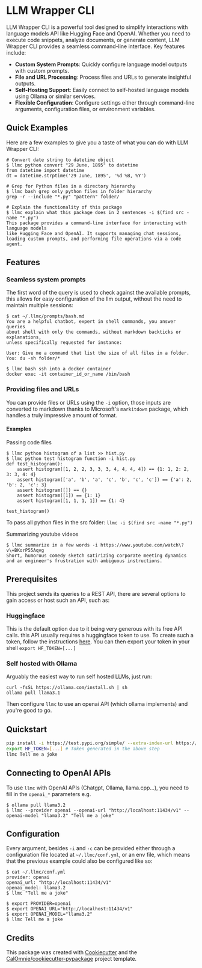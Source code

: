 # LLM Wrapper CLI

LLM Wrapper CLI is a powerful tool designed to simplify interactions with language models API like Hugging Face and OpenAI. Whether you need to execute code snippets, analyze documents, or generate content, LLM Wrapper CLI provides a seamless command-line interface. Key features include:
- **Custom System Prompts**: Quickly configure language model outputs with custom prompts.
- **File and URL Processing**: Process files and URLs to generate insightful outputs.
- **Self-Hosting Support**: Easily connect to self-hosted language models using Ollama or similar services.
- **Flexible Configuration**: Configure settings either through command-line arguments, configuration files, or environment variables.

## Quick Examples

Here are a few examples to give you a taste of what you can do with LLM Wrapper CLI:
```
# Convert date string to datetime object
$ llmc python convert "29 June, 1895" to datetime
from datetime import datetime
dt = datetime.strptime('29 June, 1895', '%d %B, %Y')

# Grep for Python files in a directory hierarchy
$ llmc bash grep only python files in folder hierarchy
grep -r --include "*.py" "pattern" folder/

# Explain the functionality of this package
$ llmc explain what this package does in 2 sentences -i $(find src -name "*.py")
This package provides a command-line interface for interacting with language models
like Hugging Face and OpenAI. It supports managing chat sessions,
loading custom prompts, and performing file operations via a code agent.
```

## Features

### Seamless system prompts

The first word of the query is used to check against the available prompts,
this allows for easy configuration of the llm output, without the need to maintain multiple sessions:

```
$ cat ~/.llmc/prompts/bash.md
You are a helpful chatbot, expert in shell commands, you answer queries
about shell with only the commands, without markdown backticks or explanations,
unless specifically requested for instance:

User: Give me a command that list the size of all files in a folder.
You: du -sh folder/*

$ llmc bash ssh into a docker container
docker exec -it container_id_or_name /bin/bash
```

### Providing files and URLs

You can provide files or URLs using the `-i` option, those inputs are converted
to markdown thanks to Microsoft's `markitdown` package, which handles a truly impressive amount of format.

#### Examples
Passing code files
```
$ llmc python histogram of a list >> hist.py
$ llmc python test histogram function -i hist.py
def test_histogram():
    assert histogram([1, 2, 2, 3, 3, 3, 4, 4, 4, 4]) == {1: 1, 2: 2, 3: 3, 4: 4}
    assert histogram(['a', 'b', 'a', 'c', 'b', 'c', 'c']) == {'a': 2, 'b': 2, 'c': 3}
    assert histogram([]) == {}
    assert histogram([1]) == {1: 1}
    assert histogram([1, 1, 1, 1]) == {1: 4}

test_histogram()
```
To pass all python files in the src folder: `llmc -i $(find src -name "*.py")`

Summarizing youtube videos
```
$ llmc summarize in a few words -i https://www.youtube.com/watch\?v\=BKorP55Aqvg
Short, humorous comedy sketch satirizing corporate meeting dynamics and an engineer's frustration with ambiguous instructions.
```

## Prerequisites

This project sends its queries to a REST API, there are several options to gain
access or host such an API, such as:

### Huggingface
This is the default option due to it being very generous with its free API calls.
this API usually requires a huggingface token to use. To create such a token,
follow the instructions [here](https://huggingface.co/docs/api-inference/en/getting-started).
You can then export your token in your shell `export HF_TOKEN=[...]`

### Self hosted with Ollama
Arguably the easiest way to run self hosted LLMs, just run:
```
curl -fsSL https://ollama.com/install.sh | sh
ollama pull llama3.1
```
Then configure `llmc` to use an openai API (which ollama implements) and you're good to go.

## Quickstart

```bash
pip install -i https://test.pypi.org/simple/ --extra-index-url https://pypi.org/simple/ llm-wrapper-cli
export HF_TOKEN=[...] # Token generated in the above step
llmc Tell me a joke
```

## Connecting to OpenAI APIs

To use `llmc` with OpenAI APIs (Chatgpt, Ollama, llama.cpp...), you need to fill in the `openai_*` parameters e.g.

```
$ ollama pull llama3.2
$ llmc --provider openai --openai-url "http://localhost:11434/v1" --openai-model "llama3.2" "Tell me a joke"
```

## Configuration

Every argument, besides `-i` and `-c` can be provided either through a configuration file located
at `~/.llmc/conf.yml`, or an env file, which means that the previous example could also be configured like so:

```
$ cat ~/.llmc/conf.yml
provider: openai
openai_url: "http://localhost:11434/v1"
openai_model: llama3.2
$ llmc "Tell me a joke"
```

```
$ export PROVIDER=openai
$ export OPENAI_URL="http://localhost:11434/v1"
$ export OPENAI_MODEL="llama3.2"
$ llmc Tell me a joke
```


## Credits

This package was created with [Cookiecutter](https://github.com/audreyr/cookiecutter-pypackage)
and the [CalOmnie/cookiecutter-pypackage](https://github.com/CalOmnie/cookiecutter) project template.
